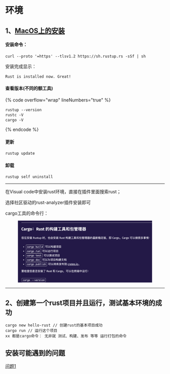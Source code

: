 # 环境

## 1、[MacOS上的安装](https://www.rust-lang.org/zh-CN/learn/get-started)

#### 安装命令：

```
curl --proto '=https' --tlsv1.2 https://sh.rustup.rs -sSf | sh
```

安装完成显示：

```
Rust is installed now. Great!
```

#### 查看版本(不同的额工具)

{% code overflow="wrap" lineNumbers="true" %}
```
rustup --version 
rustc -V
cargo -V
```
{% endcode %}

#### 更新

```
rustup update
```

#### 卸载

```
rustup self uninstall
```

***

在Visual code中安装rust环境，直接在插件里面搜索rust；

选择社区驱动的rust-analyzer插件安装即可



cargo工具的命令行：

<figure><img src="../../.gitbook/assets/image (4) (1).png" alt=""><figcaption></figcaption></figure>

***

## 2、创建第一个rust项目并且运行，测试基本环境的成功

```
cargo new hello-rust // 创建rust的基本项目成功
cargo run // 运行这个项目
xx 都是cargo命令： 无非就 测试、构建、发布 等等 运行打包的命令
```



## 安装可能遇到的问题

[问题1](https://github.com/rust-lang/rustup/issues/953)
